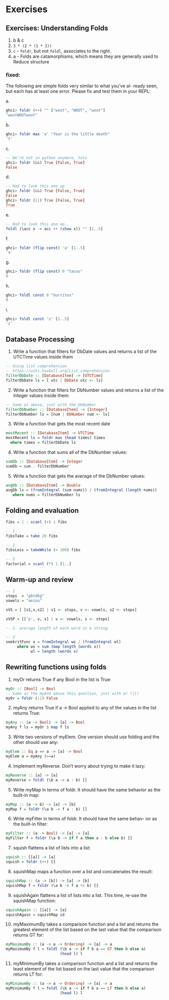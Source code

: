 # Exercises
## Exercises: Understanding Folds

1. b & c
2. `3 * (2 * (1 * 1))`
3. `c` - `foldr`, but not `foldl`, associates to the right.
4. a - Folds are catamorphisms, which means they are generally used to Reduce structure

### fixed:
The following are simple folds very similar to what you’ve al- ready seen, but each has at least one error. Please fix and test them in your REPL:

a.
```haskell
ghci> foldr (++) "" ["woot", "WOOT", "woot"]
"wootWOOTwoot"
```
b.
```haskell
ghci> foldr max 'a' "fear is the little death"
't'
```
c.
```haskell
-- We're not in python anymore, toto
ghci> foldr (&&) True [False, True]
False
```
d.
```haskell
-- Had to look this one up
ghci> foldr (&&) True [False, True]
False
ghci> foldr (||) True [False, True]
True
```
e.
```haskell
-- Had to look this one up..
foldl (\acc x -> acc ++ (show x)) "" [1..5]
```
f.
```haskell
ghci> foldr (flip const) 'a' [1..5]
'a'
```
g.
```haskell
ghci> foldr (flip const) 0 "tacos"
0
```
h.
```haskell
ghci> foldl const 0 "burritos"
0
```
i.
```haskell
ghci> foldl const 'z' [1..5]
'z'
```


## Database Processing

1. Write a function that filters for DbDate values and returns a list
of the UTCTime values inside them

```haskell
-- Using list comprehension
-- https://wiki.haskell.org/List_comprehension
filterDbDate :: [DatabaseItem] -> [UTCTime]
filterDbDate ls = [ utc | DbDate utc <- ls]
```

2. Write a function that filters for DbNumber values and returns a list
of the Integer values inside them:

```haskell
-- Same as above, just with the DbNumber
filterDbNumber :: [DatabaseItem] -> [Integer]
filterDbNumber ls = [num | DbNumber num <- ls]
```


3. Write a function that gets the most recent date

```haskell
mostRecent :: [DatabaseItem] -> UTCTime
mostRecent ls = foldr max (head times) times
  where times = filterDbDate ls
```

4. Write a function that sums all of the DbNumber values:

```haskell
sumDb :: [DatabaseItem] -> Integer
sumDb = sum . filterDbNumber
```

5. Write a function that gets the average of the DbNumber values:

``` haskell
avgDb :: [DatabaseItem] -> Double
avgDb ls = (fromIntegral (sum nums)) / (fromIntegral (length nums))
   where nums = filterDbNumber ls
```

## Folding and evaluation

```haskell
fibs = 1 : scanl (+) 1 fibs

-- 1
fibsTake = take 20 fibs

-- 2
fibsLess = takeWhile (< 100) fibs

-- 3
factorial = scanl (*) 1 [1..]
```

## Warm-up and review

```haskell
-- 1
stops  = "pbtdkg"
vowels = "aeiou"

sVS = [ [s1,v,s2] | s1 <- stops, v <- vowels, s2 <- stops]

sVSP = [['p', v, s] | v <- vowels, s <- stops]

-- 2. average length of each word in a string.

-- 3
seekritFunc x = fromIntegral ws / (fromIntegral wl)
     where ws = sum (map length (words x))
           wl = length (words x)
```


## Rewriting functions using folds

1. myOr returns True if any Bool in the list is True:

```haskell
myOr :: [Bool] -> Bool
-- Same as the myAnd above this question, just with or (||)
myOr = foldr (||) False
```

2. myAny returns True if a -> Bool applied to any of the values in the
list returns True:

```haskell
myAny :: (a -> Bool) -> [a] -> Bool
myAny f ls = myOr $ map f ls
```

3. Write two versions of myElem. One version should use folding and the other should use any:

```haskell
myElem :: Eq a => a -> [a] -> Bool
myElem a = myAny (==a)
```

4. Implement myReverse. Don’t worry about trying to make it lazy:

```haskell
myReverse :: [a] -> [a]
myReverse = foldl (\b a -> a : b) []
```

5. Write myMap in terms of foldr. It should have the same behavior as the built-in map:

```haskell
myMap :: (a -> b) -> [a] -> [b]
myMap f = foldr (\a b -> f a : b) []
```

6. Write myFilter in terms of foldr. It should have the same behav- ior as the built-in filter:

```haskell
myFilter :: (a -> Bool) -> [a] -> [a]
myFilter f = foldr (\a b -> if f a then a : b else b) []
```

7. squish flattens a list of lists into a list:

```haskell
squish :: [[a]] -> [a]
squish = foldr (++) []
```

8. squishMap maps a function over a list and concatenates the result:

```haskell
squishMap :: (a -> [b]) -> [a] -> [b]
squishMap f = foldr (\a b -> f a ++ b) []
```

9. squishAgain flattens a list of lists into a list. This time, re-use the
squishMap function:

```haskell
squishAgain :: [[a]] -> [a]
squishAgain = squishMap id
```

10. myMaximumBy takes a comparison function and a list and returns the greatest element of the list based on the last value that the comparison returns GT for:

```haskell
myMaximumBy :: (a -> a -> Ordering) -> [a] -> a
myMaximumBy f l = foldl (\b a -> if f b a == GT then b else a)
                        (head l) l
```

11. myMinimumBy takes a comparison function and a list and returns the least element of the list based on the last value that the comparison returns LT for:

```haskell
myMinimumBy :: (a -> a -> Ordering) -> [a] -> a
myMinimumBy f l = foldl (\b a -> if f b a == LT then b else a)
                        (head l) l
```